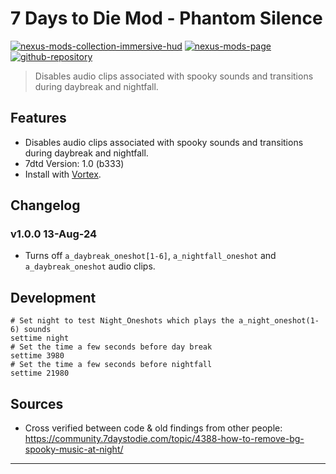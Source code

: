 [//]: # (DO NOT EDIT: This file has been autogenerated, any changes will be overwritten)
# 7 Days to Die Mod - Phantom Silence

[![nexus-mods-collection-immersive-hud](https://img.shields.io/badge/Nexus%20Mods%20Collection-Immersive%20HUD%20-orange?style=flat-square&logo=spinrilla)](https://next.nexusmods.com/7daystodie/collections/epfqzi) [![nexus-mods-page](https://img.shields.io/badge/Nexus%20Mod-Phantom%20Silence%20-orange?style=flat-square&logo=spinrilla)](https://www.nexusmods.com/7daystodie/mods/5749) [![github-repository](https://img.shields.io/badge/GitHub-Repository-green?style=flat-square&logo=github)](https://github.com/rdok/7dtd_phantom_silence)

> Disables audio clips associated with spooky sounds and transitions during daybreak and nightfall.


## Features
- Disables audio clips associated with spooky sounds and transitions during daybreak and nightfall.
- 7dtd Version: 1.0 (b333)
- Install with [Vortex](https://www.nexusmods.com/about/vortex/).

## Changelog
### v1.0.0 13-Aug-24
- Turns off `a_daybreak_oneshot[1-6]`, `a_nightfall_oneshot` and `a_daybreak_oneshot` audio clips.

## Development
```
# Set night to test Night_Oneshots which plays the a_night_oneshot(1-6) sounds
settime night
# Set the time a few seconds before day break
settime 3980
# Set the time a few seconds before nightfall
settime 21980
```

## Sources
- Cross verified between code & old findings from other people: https://community.7daystodie.com/topic/4388-how-to-remove-bg-spooky-music-at-night/

***

[//]: # (DO NOT EDIT: This file has been autogenerated, any changes will be overwritten)

